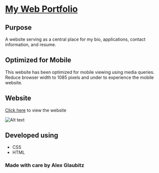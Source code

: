 # [My Web Portfolio](https://qlaub.github.io/Portfolio/)

## Purpose
A website serving as a central place for my bio, applications, contact information, and resume.

## Optimized for Mobile
This website has been optimized for mobile viewing using media queries. Reduce browser width to 1085 pixels and under to experience the mobile website.

## Website
[Click here](https://qlaub.github.io/Portfolio/) to view the website

![Alt text](/assets/images/screenshot.gif?raw=true "Website preview GIF")

## Developed using
* CSS
* HTML

### Made with care by Alex Glaubitz